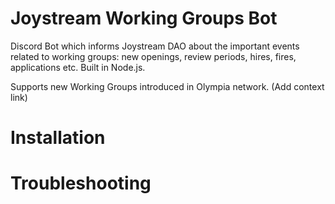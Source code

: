 # Joystream Working Groups Bot

Discord Bot which informs Joystream DAO about the important events related to working groups: new openings, review periods, hires, fires, applications etc. Built in Node.js.

Supports new Working Groups introduced in Olympia network. (Add context link)


# Installation


# Troubleshooting